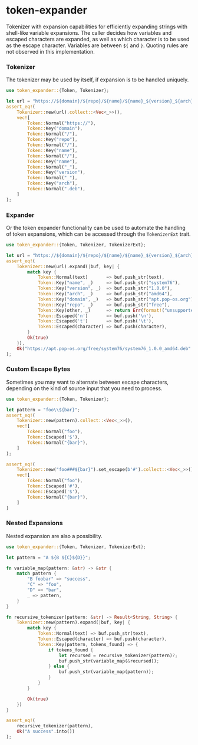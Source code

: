 # token-expander

Tokenizer with expansion capabilities for efficiently expanding strings with shell-like variable
expansions. The caller decides how variables and escaped characters are expanded, as well as
which character is to be used as the escape character. Variables are between `${` and `}`.
Quoting rules are not observed in this implementation.

### Tokenizer

The tokenizer may be used by itself, if expansion is to be handled uniquely.

```rust
use token_expander::{Token, Tokenizer};

let url = "https://${domain}/${repo}/${name}/${name}_${version}_${arch}.deb";
assert_eq!(
    Tokenizer::new(url).collect::<Vec<_>>(),
    vec![
        Token::Normal("https://"),
        Token::Key("domain"),
        Token::Normal("/"),
        Token::Key("repo"),
        Token::Normal("/"),
        Token::Key("name"),
        Token::Normal("/"),
        Token::Key("name"),
        Token::Normal("_"),
        Token::Key("version"),
        Token::Normal("_"),
        Token::Key("arch"),
        Token::Normal(".deb"),
    ]
);
```

### Expander

Or the token expander functionality can be used to automate the handling of token expansions,
which can be accessed through the `TokenizerExt` trait.

```rust
use token_expander::{Token, Tokenizer, TokenizerExt};

let url = "https://${domain}/${repo}/${name}/${name}_${version}_${arch}.deb";
assert_eq!(
    Tokenizer::new(url).expand(|buf, key| {
        match key {
            Token::Normal(text)       => buf.push_str(text),
            Token::Key("name", _)     => buf.push_str("system76"),
            Token::Key("version", _)  => buf.push_str("1.0.0"),
            Token::Key("arch", _)     => buf.push_str("amd64"),
            Token::Key("domain", _)   => buf.push_str("apt.pop-os.org"),
            Token::Key("repo", _)     => buf.push_str("free"),
            Token::Key(other, _)      => return Err(format!("unsupported key: {}", other)),
            Token::Escaped('n')       => buf.push('\n'),
            Token::Escaped('t')       => buf.push('\t'),
            Token::Escaped(character) => buf.push(character),
        }
        Ok(true)
    }),
    Ok("https://apt.pop-os.org/free/system76/system76_1.0.0_amd64.deb".into())
);
```

### Custom Escape Bytes

Sometimes you may want to alternate between escape characters, depending on the kind of source
input that you need to process.

```rust
use token_expander::{Token, Tokenizer};

let pattern = "foo\\${bar}";
assert_eq!(
    Tokenizer::new(pattern).collect::<Vec<_>>(),
    vec![
        Token::Normal("foo"),
        Token::Escaped('$'),
        Token::Normal("{bar}"),
    ]
);

assert_eq!(
    Tokenizer::new("foo###${bar}").set_escape(b'#').collect::<Vec<_>>(),
    vec![
        Token::Normal("foo"),
        Token::Escaped('#'),
        Token::Escaped('$'),
        Token::Normal("{bar}"),
    ]
)
```

### Nested Expansions

Nested expansion are also a possibility.

```rust
use token_expander::{Token, Tokenizer, TokenizerExt};

let pattern = "A ${B ${C}${D}}";

fn variable_map(pattern: &str) -> &str {
    match pattern {
        "B foobar" => "success",
        "C" => "foo",
        "D" => "bar",
        _ => pattern,
    }
}

fn recursive_tokenizer(pattern: &str) -> Result<String, String> {
    Tokenizer::new(pattern).expand(|buf, key| {
        match key {
            Token::Normal(text) => buf.push_str(text),
            Token::Escaped(character) => buf.push(character),
            Token::Key(pattern, tokens_found) => {
                if tokens_found {
                    let recursed = recursive_tokenizer(pattern)?;
                    buf.push_str(variable_map(&recursed));
                } else {
                    buf.push_str(variable_map(pattern));
                }
            }
        }

        Ok(true)
    })
}

assert_eq!(
    recursive_tokenizer(pattern),
    Ok("A success".into())
);
```
